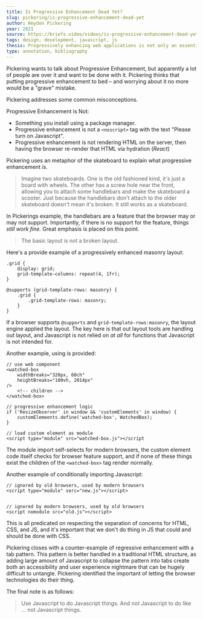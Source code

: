 ```yaml
---
title: Is Progressive Enhancement Dead Yet?
slug: pickering/is-progressive-enhancement-dead-yet
author: Heydon Pickering
year: 2021
source: https://briefs.video/videos/is-progressive-enhancement-dead-yet/
tags: design, development, javascript, js
thesis: Progressively enhancing web applications is not only an essential practice for accessibility, but it provides a framework to respect separation of concerns in technology _and_ reduce boilerplate, polyfills, and otherwise kludgy code. 
type: annotation, bibliography
---
```


Pickering wants to talk about Progressive Enhancement, but apparently a lot of people are over it and want to be done with it. Pickering thinks that putting progressive enhancement to bed – and worrying about it no more would be a "grave" mistake. 

Pickering addresses some common misconceptions. 

Progressive Enhancement is Not:
- Something you install using a package manager.
- Progressive enhancement is not a `<noscript>` tag with the text "Please turn on Javascript".
- Progressive enhancement is not rendering HTML on the server, then having the browser re-render that HTML via hydration (_React_)

Pickering uses an metaphor of the skateboard to explain what progressive enhancement _is_.

> Imagine two skateboards. One is the old fashioned kind, it's just a board with wheels. The other has a screw hole near the front, allowing you to attach some handlebars and make the skateboard a scooter. Just because the handlebars don't attach to the older skateboard doesn't mean it's broken. It still works as a skateboard. 

In Pickerings example, the handlebars are a feature that the browser may or may not support. Importantly, if there is no support for the feature, things _still work fine._ Great emphasis is placed on this point.

> The basic layout is not a broken layout.

Here's a provide example of a progressively enhanced masonry layout:

```
.grid {
	display: grid;
	grid-template-columns: repeat(4, 1fr);
}

@supports (grid-template-rows: masonry) {
	.grid {
		.grid-template-rows: masonry;
	}
}
```

If a browser supports `@supports` and `grid-template-rows:masonry`, the layout engine applied the layout. The key here is that out layout tools are handling out layout, and Javascript is not relied on _at all_ for functions that Javascript is not intended for. 

Another example, using [<watched-box>](https://github.com/Heydon/watched-box) is provided:

```
// use web component
<watched-box
	widthBreaks="320px, 60ch"
	heightBreaks="100vh, 2014px" 
/>
	<!-- children -->
</watched-box>

// progressive enhancement logic 
if ('ResizeObserver' in window && 'customElements' in window) {
	customElemeents.define('watched-box', WatchedBox);
}	

// load custom element as module
<script type="module" src="watched-box.js"></script
```

The module import self-selects for modern browsers, the custom element code itself checks for browser feature support, and if none of these things exist the children of the `<watched-box>` tag render normally.

Another example of conditionally importing Javascript:

```
// ignored by old browsers, used by modern browsers
<script type="module" serc="new.js"></script>


// ignored by modern browsers, used by old browsers
<script nomodule src="old.js"></script>
```

This is all predicated on respecting the separation of concerns for HTML, CSS, and JS, and it's important that we don't do thing in JS that could and should be done with CSS. 

Pickering closes with a counter-example of regressive enhancement with a tab pattern. This pattern is better handled in a traditional HTML structure, as adding large amount of Javascript to collapse the pattern into tabs create both an accessibility and user experience nightmare that can be hugely difficult to untangle. Pickering identified the important of letting the browser technologies do their thing. 

The final note is as follows:

> Use Javascript to do Javascript things. And not Javascript to do like … not Javascript things. 